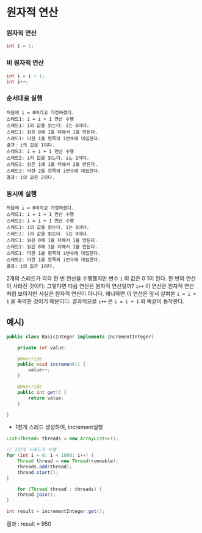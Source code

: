 # 원자적 연산

### 원자적 연산
```java
int i = 1;
```

### 비 원자적 연산
```java
int i = i + 1;
int i++;
```

### 순서대로 실행
```asciidoc
처음에 i = 0이라고 가정하겠다.
스레드1: i = i + 1 연산 수행
스레드1: i의 값을 읽는다. i는 0이다.
스레드1: 읽은 0에 1을 더해서 1을 만든다.
스레드1: 더한 1을 왼쪽의 i변수에 대입한다.
결과: i의 값은 1이다.
스레드2: i = i + 1 연산 수행
스레드2: i의 값을 읽는다. i는 1이다.
스레드2: 읽은 1에 1을 더해서 2을 만든다.
스레드2: 더한 2을 왼쪽의 i변수에 대입한다.
결과: i의 값은 2이다.
```

### 동시에 실행
```asciidoc
처음에 i = 0이라고 가정하겠다.
스레드1: i = i + 1 연산 수행
스레드2: i = i + 1 연산 수행
스레드1: i의 값을 읽는다. i는 0이다.
스레드2: i의 값을 읽는다. i는 0이다.
스레드1: 읽은 0에 1을 더해서 1을 만든다.
스레드2: 읽은 0에 1을 더해서 1을 만든다.
스레드1: 더한 1을 왼쪽의 i변수에 대입한다.
스레드2: 더한 1을 왼쪽의 i변수에 대입한다.
결과: i의 값은 1이다.
```

2개의 스레드가 각각 한 번 연산을 수행했지만 변수 `i` 의 값은 0 1이 된다. 한 번의 연산이 사라진 것이다.
그렇다면 다음 연산은 원자적 연산일까?
`i++`
이 연산은 원자적 연산처럼 보이지만 사실은 원자적 연산이 아니다. 왜냐하면 이 연산은 앞서 살펴본 `i = i + 1` 을
축약한 것이기 때문이다. 결과적으로 `i++` 은 `i = i + 1` 와 똑같이 동작한다.

## 예시)

```java
public class BasicInteger implements IncrementInteger{

    private int value;

    @Override
    public void increment() {
        value++;
    }

    @Override
    public int get() {
        return value;
    }

}

```
- 1천개 스레드 생성하여, increment실행
```java
List<Thread> threads = new ArrayList<>();

// 1천개 쓰레드가 수행
for (int i = 0; i < 1000; i++) {
    Thread thread = new Thread(runnable);
    threads.add(thread);
    thread.start();
}

    for (Thread thread : threads) {
    thread.join();
}

int result = incrementInteger.get();
```
결과 : result = 950

